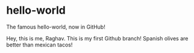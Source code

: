# hello-world
The famous hello-world, now in GitHub!

Hey, this is me, Raghav. This is my first Github branch!
Spanish olives are better than mexican tacos!

